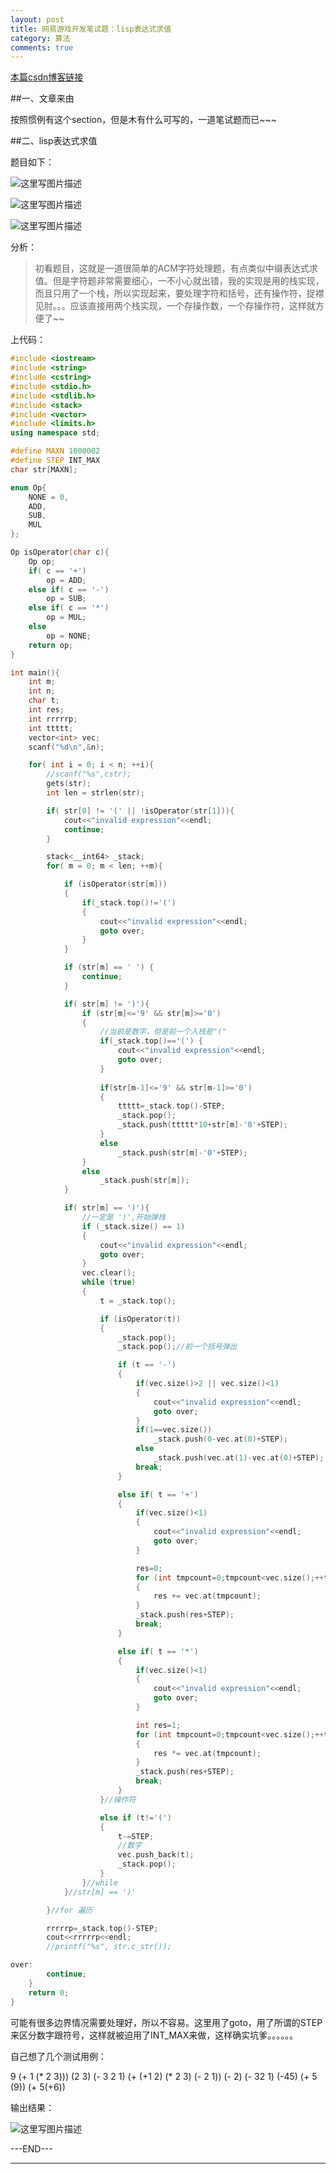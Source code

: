 ```yaml
---
layout: post
title: 网易游戏开发笔试题：lisp表达式求值
category: 算法
comments: true
---
```


[本篇csdn博客链接](http://blog.csdn.net/scythe666/article/details/48498533)

##一、文章来由

按照惯例有这个section，但是木有什么可写的，一道笔试题而已~~~

##二、lisp表达式求值

题目如下：

![这里写图片描述](http://img.blog.csdn.net/20150916184153928)

![这里写图片描述](http://img.blog.csdn.net/20150916184204646)

![这里写图片描述](http://img.blog.csdn.net/20150916184214187)

分析：

> 初看题目，这就是一道很简单的ACM字符处理题，有点类似中缀表达式求值。但是字符题非常需要细心，一不小心就出错，我的实现是用的栈实现，而且只用了一个栈，所以实现起来，要处理字符和括号，还有操作符，捉襟见肘。。。应该直接用两个栈实现，一个存操作数，一个存操作符，这样就方便了~~

上代码：

```c++
#include <iostream>
#include <string>
#include <cstring>
#include <stdio.h>
#include <stdlib.h>
#include <stack>
#include <vector>
#include <limits.h>
using namespace std;

#define MAXN 1000002
#define STEP INT_MAX
char str[MAXN];

enum Op{
	NONE = 0,
	ADD,
	SUB,
	MUL
};

Op isOperator(char c){
	Op op;
	if( c == '+')
		op = ADD;
	else if( c == '-')
		op = SUB;
	else if( c == '*')
		op = MUL;
	else
		op = NONE;
	return op;
}

int main(){
	int m;
	int n;
	char t;
	int res;
	int rrrrrp;
	int ttttt;
	vector<int> vec;
	scanf("%d\n",&n);

	for( int i = 0; i < n; ++i){
		//scanf("%s",cstr);
		gets(str);
		int len = strlen(str);

		if( str[0] != '(' || !isOperator(str[1])){
			cout<<"invalid expression"<<endl;
			continue;
		}

		stack<__int64> _stack;
		for( m = 0; m < len; ++m){

			if (isOperator(str[m]))
			{
				if(_stack.top()!='(')
				{
					cout<<"invalid expression"<<endl;
					goto over;
				}
			}

			if (str[m] == ' ') {
				continue;
			}

			if( str[m] != ')'){
				if (str[m]<='9' && str[m]>='0')
				{
					//当前是数字，但是前一个入栈是"("
					if(_stack.top()=='(') {
						cout<<"invalid expression"<<endl;
						goto over;
					}
						
					if(str[m-1]<='9' && str[m-1]>='0')
					{
						ttttt=_stack.top()-STEP;
						_stack.pop();
						_stack.push(ttttt*10+str[m]-'0'+STEP);
					}
					else
						_stack.push(str[m]-'0'+STEP);
				}
				else
					_stack.push(str[m]);
			}

			if( str[m] == ')'){
				//一定是 ')',开始弹栈
				if (_stack.size() == 1)
				{
					cout<<"invalid expression"<<endl;
					goto over;
				}
				vec.clear();
				while (true)
				{
					t = _stack.top();

					if (isOperator(t))
					{
						_stack.pop();
						_stack.pop();//前一个括号弹出

						if (t == '-')
						{
							if(vec.size()>2 || vec.size()<1)
							{
								cout<<"invalid expression"<<endl;
								goto over;
							}
							if(1==vec.size())
								_stack.push(0-vec.at(0)+STEP);
							else
								_stack.push(vec.at(1)-vec.at(0)+STEP); //推入结果
							break;
						}

						else if( t == '+')
						{
							if(vec.size()<1)
							{
								cout<<"invalid expression"<<endl;
								goto over;
							}

							res=0;
							for (int tmpcount=0;tmpcount<vec.size();++tmpcount)
							{
								res += vec.at(tmpcount);
							}
							_stack.push(res+STEP);
							break;
						}

						else if( t == '*')
						{
							if(vec.size()<1)
							{
								cout<<"invalid expression"<<endl;
								goto over;
							}

							int res=1;
							for (int tmpcount=0;tmpcount<vec.size();++tmpcount)
							{
								res *= vec.at(tmpcount);
							}
							_stack.push(res+STEP);
							break;
						}
					}//操作符

					else if (t!='(')
					{
						t-=STEP;
						//数字
						vec.push_back(t);
						_stack.pop();
					}
				}//while
			}//str[m] == ')'

		}//for 遍历

		rrrrrp=_stack.top()-STEP;
		cout<<rrrrrp<<endl;
		//printf("%s", str.c_str());

over:		
		continue;
	}
	return 0;
}

```

可能有很多边界情况需要处理好，所以不容易。这里用了goto，用了所谓的STEP来区分数字跟符号，这样就被迫用了INT_MAX来做，这样确实坑爹。。。。。。

自己想了几个测试用例：

9
(+ 1 (* 2 3)))
(2 3)
(- 3 2 1)
(+ (+1 2) (* 2 3) (- 2 1))
(- 2)
(- 32 1)
(-45)
(+ 5 (9))
(+ 5(+6))

输出结果：

![这里写图片描述](http://img.blog.csdn.net/20150916184858727)

---END---

---
